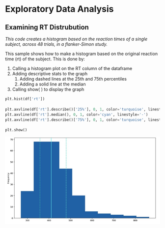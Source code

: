 # Exploratory Data Analysis
## Examining RT Distrubution
*This code creates a histogram based on the reaction times of a single subject, across 48 trials, in a flanker-Simon study.*


This sample shows how to make a histogram based on the original reaction time (rt) of the subject. This is done by:
1) Calling a histogram plot on the RT column of the dataframe
2) Adding descriptive stats to the graph
    1. Adding dashed lines at the 25th and 75th percentiles
    2. Adding a solid line at the median
3) Calling show( ) to display the graph

```python
plt.hist(df['rt'])

plt.axvline(df['rt'].describe()['25%'], 0, 1, color='turquoise', linestyle='--')
plt.axvline(df['rt'].median(), 0, 1, color='cyan', linestyle='-')
plt.axvline(df['rt'].describe()['75%'], 0, 1, color='turquoise', linestyle='--')

plt.show()
```

![](hist1.jpeg)

